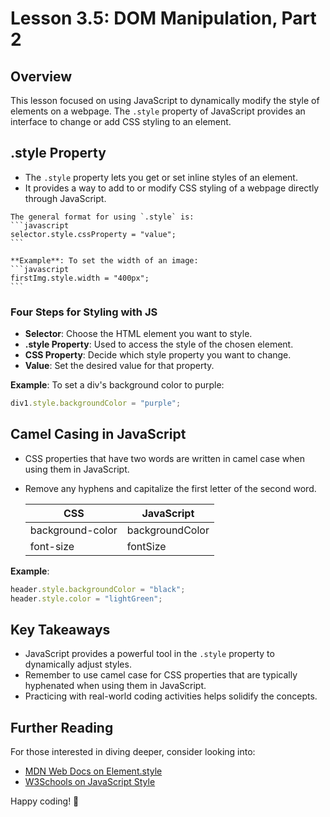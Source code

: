 # Lesson 3.5: DOM Manipulation, Part 2

## Overview
This lesson focused on using JavaScript to dynamically modify the style of elements on a webpage. The `.style` property of JavaScript provides an interface to change or add CSS styling to an element.

## .style Property
   - The `.style` property lets you get or set inline styles of an element.
   - It provides a way to add to or modify CSS styling of a webpage directly through JavaScript.

    The general format for using `.style` is:
    ```javascript
    selector.style.cssProperty = "value";
    ```

    **Example**: To set the width of an image:
    ```javascript
    firstImg.style.width = "400px";
    ```

### Four Steps for Styling with JS
   - **Selector**: Choose the HTML element you want to style.
   - **.style Property**: Used to access the style of the chosen element.
   - **CSS Property**: Decide which style property you want to change.
   - **Value**: Set the desired value for that property.

   **Example**: To set a div's background color to purple:
   ```javascript
   div1.style.backgroundColor = "purple";
   ```

## Camel Casing in JavaScript
   - CSS properties that have two words are written in camel case when using them in JavaScript.
   - Remove any hyphens and capitalize the first letter of the second word.
     
     | CSS           | JavaScript       |
     |---------------|------------------|
     | background-color | backgroundColor |
     | font-size        | fontSize        |

   **Example**:
   ```javascript
   header.style.backgroundColor = "black";
   header.style.color = "lightGreen";
   ```

## **Key Takeaways**

- JavaScript provides a powerful tool in the `.style` property to dynamically adjust styles.
- Remember to use camel case for CSS properties that are typically hyphenated when using them in JavaScript.
- Practicing with real-world coding activities helps solidify the concepts.

## **Further Reading**
For those interested in diving deeper, consider looking into:

- [MDN Web Docs on Element.style](https://developer.mozilla.org/en-US/docs/Web/API/Element/style)
- [W3Schools on JavaScript Style](https://www.w3schools.com/js/js_htmldom_css.asp)

Happy coding! 🚀